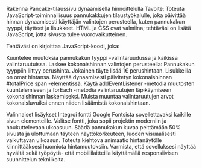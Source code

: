 Rakenna Pancake-tilaussivu dynaamisella hinnoittelulla
Tavoite: Toteuta JavaScript-toiminnallisuus pannukakkujen tilaustyökalulle, joka päivittää hinnan dynaamisesti käyttäjän valintojen perusteella, kuten pannukakun tyyppi, täytteet ja lisukkeet. HTML ja CSS ovat valmiina; tehtäväsi on lisätä JavaScript, jotta sivusta tulee vuorovaikutteinen.

Tehtäväsi on kirjoittaa JavaScript-koodi, joka:

Kuuntelee muutoksia pannukakun tyyppi -valintaruudussa ja kaikissa valintaruutuissa.
Laskee kokonaishinnan valintojen perusteella:
Pannukakun tyyppiin liittyy perushinta.
Jokainen täyte lisää 1€ perushintaan.
Lisukkeilla on omat hintansa.
Näyttää dynaamisesti päivitetyn kokonaishinnan #totalPrice span -elementissä.
Käytä addEventListener -metodia muutosten kuuntelemiseen ja forEach -metodia valintaruutujen läpikäymiseen kokonaishinnan laskemiseksi. Muista muuntaa valintaruutujen arvot kokonaisluvuiksi ennen niiden lisäämistä kokonaishintaan.

Valinnaiset lisäykset
Integroi fontti Google Fontsista sovellettavaksi kaikille sivun elementeille. Valitse fontti, joka sopii projektin moderniin ja houkuttelevaan ulkoasuun.
Säädä pannukakun kuvaa peittämään 50% sivusta ja ulottumaan täyteen näyttökorkeuteen, luoden visuaalisesti vaikuttavan ulkoasun.
Toteuta kiehtova animaatio hintanäytölle kiinnittääksesi huomiota hintamuutoksiin.
Varmista, että sovelluksesi näyttää hyvältä sekä työpöytä- että mobiililaitteilla käyttämällä responsiivisen suunnittelun tekniikoita.